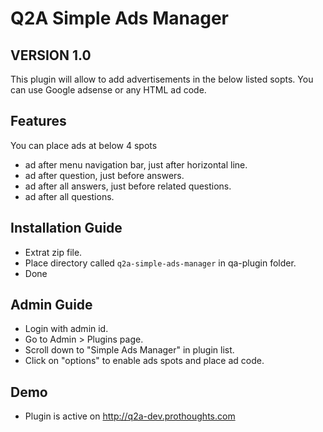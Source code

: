 Q2A Simple Ads Manager
======================
VERSION 1.0
-----------

This plugin will allow to add advertisements in the below listed sopts. You can use Google adsense or any HTML ad code. 

Features
--------
You can place ads at below 4 spots
- ad after menu navigation bar, just after horizontal line.
- ad after question, just before answers.
- ad after all answers, just before related questions.
- ad after all questions.

Installation Guide
------------------
- Extrat zip file.
- Place directory called `q2a-simple-ads-manager` in qa-plugin folder.
- Done

Admin Guide
-----------
- Login with admin id.
- Go to Admin > Plugins page.
- Scroll down to "Simple Ads Manager" in plugin list.
- Click on "options" to enable ads spots and place ad code.

Demo
-----------
- Plugin is active on http://q2a-dev.prothoughts.com
